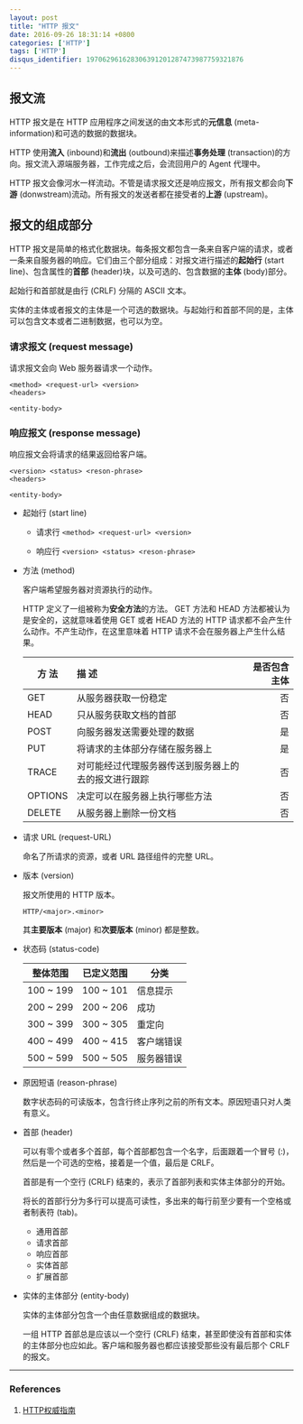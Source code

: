 ```yaml
---
layout: post
title: "HTTP 报文"
date: 2016-09-26 18:31:14 +0800
categories: ['HTTP']
tags: ['HTTP']
disqus_identifier: 197062961628306391201287473987759321876
---
```


## 报文流

HTTP 报文是在 HTTP 应用程序之间发送的由文本形式的**元信息** (meta-information)和可选的数据的数据块。

HTTP 使用**流入** (inbound)和**流出** (outbound)来描述**事务处理** (transaction)的方向。报文流入源端服务器，工作完成之后，会流回用户的 Agent 代理中。

HTTP 报文会像河水一样流动。不管是请求报文还是响应报文，所有报文都会向**下游** (donwstream)流动。所有报文的发送者都在接受者的**上游** (upstream)。

## 报文的组成部分

HTTP 报文是简单的格式化数据块。每条报文都包含一条来自客户端的请求，或者一条来自服务器的响应。它们由三个部分组成：对报文进行描述的**起始行** (start line)、包含属性的**首部** (header)块，以及可选的、包含数据的**主体** (body)部分。

起始行和首部就是由行 (CRLF) 分隔的 ASCII 文本。

实体的主体或者报文的主体是一个可选的数据块。与起始行和首部不同的是，主体可以包含文本或者二进制数据，也可以为空。

### 请求报文 (request message)

请求报文会向 Web 服务器请求一个动作。

```
<method> <request-url> <version>
<headers>

<entity-body>
```

### 响应报文 (response message)

响应报文会将请求的结果返回给客户端。

```
<version> <status> <reson-phrase>
<headers>

<entity-body>
```

- 起始行 (start line)
    - 请求行 `<method> <request-url> <version>`

    - 响应行 `<version> <status> <reson-phrase>`

- 方法 (method)

    客户端希望服务器对资源执行的动作。

    HTTP 定义了一组被称为**安全方法**的方法。 GET 方法和 HEAD 方法都被认为是安全的，这就意味着使用 GET 或者 HEAD 方法的 HTTP 请求都不会产生什么动作。不产生动作，在这里意味着 HTTP 请求不会在服务器上产生什么结果。


    | 方 法     | 描 述           | 是否包含主体 |
    | ---------------------- |:-------------| -----:|
    | GET       | 从服务器获取一份稳定        |   否 |
    | HEAD      | 只从服务获取文档的首部      |   否 |
    | POST      | 向服务器发送需要处理的数据      |   是 |
    | PUT      | 将请求的主体部分存储在服务器上      |   是 |
    | TRACE      | 对可能经过代理服务器传送到服务器上的去的报文进行跟踪      |   否 |
    | OPTIONS      | 决定可以在服务器上执行哪些方法      |   否 |
    | DELETE      | 从服务器上删除一份文档      |   否 |

- 请求 URL (request-URL)

    命名了所请求的资源，或者 URL 路径组件的完整 URL。

- 版本 (version)

    报文所使用的 HTTP 版本。

    ```
    HTTP/<major>.<minor>
    ```

    其**主要版本** (major) 和**次要版本** (minor) 都是整数。

- 状态码 (status-code)

   | 整体范围 | 已定义范围 | 分类 |
   |----------| ---------  | ----|
   | 100 ~ 199 | 100 ~ 101 | 信息提示 | 
   | 200 ~ 299 | 200 ~ 206 | 成功| 
   | 300 ~ 399 | 300 ~ 305 | 重定向| 
   | 400 ~ 499 | 400 ~ 415 | 客户端错误| 
   | 500 ~ 599 | 500 ~ 505 | 服务器错误| 

- 原因短语 (reason-phrase)

    数字状态码的可读版本，包含行终止序列之前的所有文本。原因短语只对人类有意义。

- 首部 (header)

    可以有零个或者多个首部，每个首部都包含一个名字，后面跟着一个冒号 (:)，然后是一个可选的空格，接着是一个值，最后是 CRLF。

    首部是有一个空行 (CRLF) 结束的，表示了首部列表和实体主体部分的开始。

    将长的首部行分为多行可以提高可读性，多出来的每行前至少要有一个空格或者制表符 (tab)。

    - 通用首部
    - 请求首部
    - 响应首部
    - 实体首部
    - 扩展首部

- 实体的主体部分 (entity-body)

    实体的主体部分包含一个由任意数据组成的数据块。

    一组 HTTP 首部总是应该以一个空行 (CRLF) 结束，甚至即使没有首部和实体的主体部分也应如此。客户端和服务器也都应该接受那些没有最后那个 CRLF 的报文。

- - -

### References

1. [HTTP权威指南](https://www.amazon.cn/HTTP%E6%9D%83%E5%A8%81%E6%8C%87%E5%8D%97-%E5%90%89%E5%B0%94%E5%88%A9/dp/B008XFDQ14/ref=sr_1_1?ie=UTF8&qid=1474890436&sr=8-1&keywords=http+%E6%9D%83%E5%A8%81%E6%8C%87%E5%8D%97)
